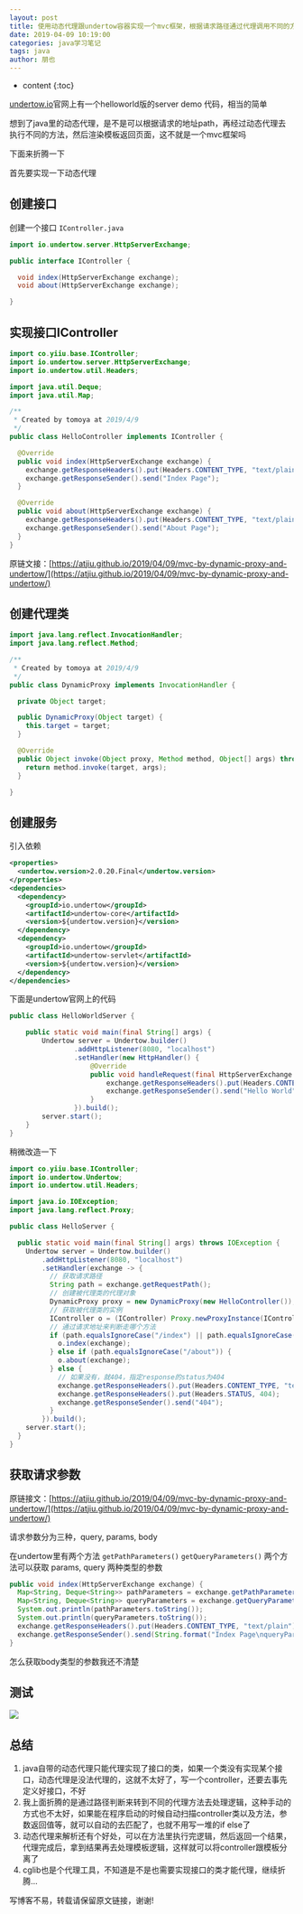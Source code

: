 ```yaml
---
layout: post
title: 使用动态代理跟undertow容器实现一个mvc框架，根据请求路径通过代理调用不同的方法执行
date: 2019-04-09 10:19:00
categories: java学习笔记
tags: java
author: 朋也
---
```


* content
{:toc}

[undertow.io](undertow.io)官网上有一个helloworld版的server demo 代码，相当的简单

想到了java里的动态代理，是不是可以根据请求的地址path，再经过动态代理去执行不同的方法，然后渲染模板返回页面，这不就是一个mvc框架吗

下面来折腾一下

首先要实现一下动态代理







## 创建接口

创建一个接口 `IController.java`

```java
import io.undertow.server.HttpServerExchange;

public interface IController {

  void index(HttpServerExchange exchange);
  void about(HttpServerExchange exchange);

}
```

## 实现接口IController

```java
import co.yiiu.base.IController;
import io.undertow.server.HttpServerExchange;
import io.undertow.util.Headers;

import java.util.Deque;
import java.util.Map;

/**
 * Created by tomoya at 2019/4/9
 */
public class HelloController implements IController {

  @Override
  public void index(HttpServerExchange exchange) {
    exchange.getResponseHeaders().put(Headers.CONTENT_TYPE, "text/plain");
    exchange.getResponseSender().send("Index Page");
  }

  @Override
  public void about(HttpServerExchange exchange) {
    exchange.getResponseHeaders().put(Headers.CONTENT_TYPE, "text/plain");
    exchange.getResponseSender().send("About Page");
  }
}
```

原链文接：[https://atjiu.github.io/2019/04/09/mvc-by-dynamic-proxy-and-undertow/](https://atjiu.github.io/2019/04/09/mvc-by-dynamic-proxy-and-undertow/)

## 创建代理类

```java
import java.lang.reflect.InvocationHandler;
import java.lang.reflect.Method;

/**
 * Created by tomoya at 2019/4/9
 */
public class DynamicProxy implements InvocationHandler {

  private Object target;

  public DynamicProxy(Object target) {
    this.target = target;
  }

  @Override
  public Object invoke(Object proxy, Method method, Object[] args) throws Throwable {
    return method.invoke(target, args);
  }

}
```

## 创建服务

引入依赖

```xml
<properties>
  <undertow.version>2.0.20.Final</undertow.version>
</properties>
<dependencies>
  <dependency>
    <groupId>io.undertow</groupId>
    <artifactId>undertow-core</artifactId>
    <version>${undertow.version}</version>
  </dependency>
  <dependency>
    <groupId>io.undertow</groupId>
    <artifactId>undertow-servlet</artifactId>
    <version>${undertow.version}</version>
  </dependency>
</dependencies>
```

下面是undertow官网上的代码

```java
public class HelloWorldServer {

    public static void main(final String[] args) {
        Undertow server = Undertow.builder()
                .addHttpListener(8080, "localhost")
                .setHandler(new HttpHandler() {
                    @Override
                    public void handleRequest(final HttpServerExchange exchange) throws Exception {
                        exchange.getResponseHeaders().put(Headers.CONTENT_TYPE, "text/plain");
                        exchange.getResponseSender().send("Hello World");
                    }
                }).build();
        server.start();
    }
}
```

稍微改造一下

```java
import co.yiiu.base.IController;
import io.undertow.Undertow;
import io.undertow.util.Headers;

import java.io.IOException;
import java.lang.reflect.Proxy;

public class HelloServer {

  public static void main(final String[] args) throws IOException {
    Undertow server = Undertow.builder()
        .addHttpListener(8080, "localhost")
        .setHandler(exchange -> {
          // 获取请求路径
          String path = exchange.getRequestPath();
          // 创建被代理类的代理对象
          DynamicProxy proxy = new DynamicProxy(new HelloController());
          // 获取被代理类的实例
          IController o = (IController) Proxy.newProxyInstance(IController.class.getClassLoader(), new Class[]{IController.class}, proxy);
          // 通过请求地址来判断走哪个方法
          if (path.equalsIgnoreCase("/index") || path.equalsIgnoreCase("/")) {
            o.index(exchange);
          } else if (path.equalsIgnoreCase("/about")) {
            o.about(exchange);
          } else {
            // 如果没有，就404，指定response的status为404
            exchange.getResponseHeaders().put(Headers.CONTENT_TYPE, "text/plain");
            exchange.getResponseHeaders().put(Headers.STATUS, 404);
            exchange.getResponseSender().send("404");
          }
        }).build();
    server.start();
  }
}
```

## 获取请求参数

原链接文：[https://atjiu.github.io/2019/04/09/mvc-by-dynamic-proxy-and-undertow/](https://atjiu.github.io/2019/04/09/mvc-by-dynamic-proxy-and-undertow/)

请求参数分为三种，query, params, body

在undertow里有两个方法 `getPathParameters()` `getQueryParameters()` 两个方法可以获取 params, query 两种类型的参数

```java
public void index(HttpServerExchange exchange) {
  Map<String, Deque<String>> pathParameters = exchange.getPathParameters();
  Map<String, Deque<String>> queryParameters = exchange.getQueryParameters();
  System.out.println(pathParameters.toString());
  System.out.println(queryParameters.toString());
  exchange.getResponseHeaders().put(Headers.CONTENT_TYPE, "text/plain");
  exchange.getResponseSender().send(String.format("Index Page\nqueryParameters: %s", queryParameters.toString()));
}
```

怎么获取body类型的参数我还不清楚

## 测试

![](/assets/mvc-by-undertow-dynamic-proxy.gif)

## 总结

1. java自带的动态代理只能代理实现了接口的类，如果一个类没有实现某个接口，动态代理是没法代理的，这就不太好了，写一个controller，还要去事先定义好接口，不好
2. 我上面折腾的是通过路径判断来转到不同的代理方法去处理逻辑，这种手动的方式也不太好，如果能在程序启动的时候自动扫描controller类以及方法，参数返回值等，就可以自动的去匹配了，也就不用写一堆的if else了
3. 动态代理来解析还有个好处，可以在方法里执行完逻辑，然后返回一个结果，代理完成后，拿到结果再去处理模板逻辑，这样就可以将controller跟模板分离了
4. cglib也是个代理工具，不知道是不是也需要实现接口的类才能代理，继续折腾...

写博客不易，转载请保留原文链接，谢谢!